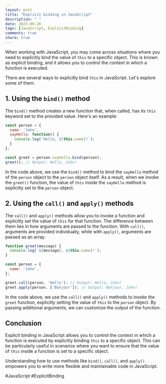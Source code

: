 ```yaml
---
layout: post
title: "Explicit binding in JavaScript"
description: " "
date: 2023-09-26
tags: [JavaScript, ExplicitBinding]
comments: true
share: true
---
```


When working with JavaScript, you may come across situations where you need to explicitly bind the value of `this` to a specific object. This is known as explicit binding, and it allows you to control the context in which a function is executed.

There are several ways to explicitly bind `this` in JavaScript. Let's explore some of them.

## 1. Using the `bind()` method

The `bind()` method creates a new function that, when called, has its `this` keyword set to the provided value. Here's an example:

```javascript
const person = {
  name: 'John',
  sayHello: function() {
    console.log(`Hello, ${this.name}!`);
  }
};

const greet = person.sayHello.bind(person);
greet(); // Output: Hello, John!
```

In the code above, we use the `bind()` method to bind the `sayHello` method of the `person` object to the `person` object itself. As a result, when we invoke the `greet()` function, the value of `this` inside the `sayHello` method is explicitly set to the `person` object.

## 2. Using the `call()` and `apply()` methods

The `call()` and `apply()` methods allow you to invoke a function and explicitly set the value of `this` for that function. The difference between them lies in how arguments are passed to the function. With `call()`, arguments are provided individually, while with `apply()`, arguments are passed as an array.

```javascript
function greet(message) {
  console.log(`${message}, ${this.name}!`);
}

const person = {
  name: 'John',
};

greet.call(person, 'Hello'); // Output: Hello, John!
greet.apply(person, ['Bonjour']); // Output: Bonjour, John!
```

In the code above, we use the `call()` and `apply()` methods to invoke the `greet` function, explicitly setting the value of `this` to the `person` object. By passing additional arguments, we can customize the output of the function.

## Conclusion

Explicit binding in JavaScript allows you to control the context in which a function is executed by explicitly binding `this` to a specific object. This can be particularly useful in scenarios where you want to ensure that the value of `this` inside a function is set to a specific object.

Understanding how to use methods like `bind()`, `call()`, and `apply()` empowers you to write more flexible and maintainable code in JavaScript.

#JavaScript #ExplicitBinding